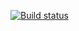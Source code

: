 [![Build status](https://ci.appveyor.com/api/projects/status/5utewr2ef9mshttn?svg=true)](https://ci.appveyor.com/project/OlgaMedeiros/pageobjects-ihp5r)
